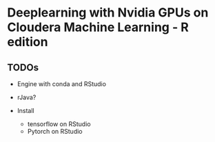 # Deeplearning with Nvidia GPUs on Cloudera Machine Learning - R edition

## TODOs

- Engine with conda and RStudio
- rJava?

- Install
  - tensorflow on RStudio
  - Pytorch on RStudio  
